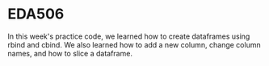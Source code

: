 # EDA506

In this week's practice code, we learned how to create dataframes using rbind and cbind. We also learned how to add a new column, change column names, and how to slice a dataframe.
